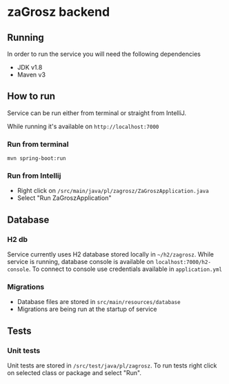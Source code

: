 # zaGrosz backend

## Running

In order to run the service you will need the following dependencies

- JDK v1.8
- Maven v3

## How to run

Service can be run either from terminal or straight from IntelliJ.

While running it's available on `http://localhost:7000` 

### Run from terminal

`mvn spring-boot:run`

### Run from Intellij

- Right click on `/src/main/java/pl/zagrosz/ZaGroszApplication.java`
- Select "Run ZaGroszApplication"

## Database

### H2 db

Service currently uses H2 database stored locally in `~/h2/zagrosz`.
While service is running, database console is available on `localhost:7000/h2-console`.
To connect to console use credentials available in `application.yml`

### Migrations

- Database files are stored in `src/main/resources/database`
- Migrations are being run at the startup of service

## Tests

### Unit tests

Unit tests are stored in `/src/test/java/pl/zagrosz`.
To run tests right click on selected class or package and select "Run".